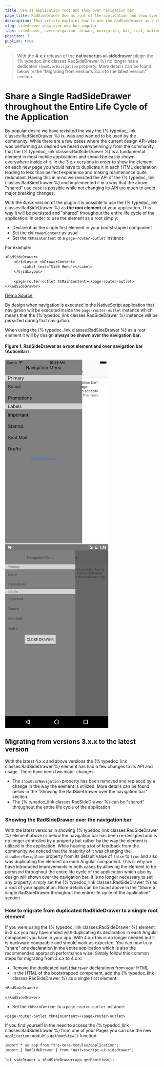 ```yaml
---
title: Use as application root and show over navigation bar
page_title: RadSideDrawer Use as root of the application and show over navigation bar | Progress NativeScript UI Documentation
description: This article explains how to use the RadSideDrawer as a root of the application making it appear over the navigation bar.
slug: sidedrawer-show-over-nav-bar-angular
tags: sidedrawer, overnavigation, drawer, navigation, bar, root, nativescript, professional, ui
position: 3
publish: true
---
```


> With the **4.x.x** release of the **nativescript-ui-sidedrawer** plugin the {% typedoc_link classes:RadSideDrawer %} no longer has a dedicated `showOverNavigation` property. More details can be found below in the "Migrating from versions 3.x.x to the latest version" section.

# Share a Single RadSideDrawer throughout the Entire Life Cycle of the Application

By popular desire we have revisited the way the {% typedoc_link classes:RadSideDrawer %} is, was and wanted to be used by the community. While there are a few cases where the current design API-wise was performing as desired we heard overwhelmingly from the community that the {% typedoc_link classes:RadSideDrawer %} is a fundamental element in most mobile applications and should be easily shown everywhere inside of it. In the 3.x.x versions in order to show the element on each new page you would have to duplicate it in each HTML declaration leading to less than perfect experience and making maintenance quite redundant. Having this in mind we revisited the API of the {% typedoc_link classes:RadSideDrawer %} and implemented it in a way that the above "shared" use case is possible while not changing its API too much to avoid major breaking changes. 

With the **4.x.x** version of the plugin it is possible to use the {% typedoc_link classes:RadSideDrawer %} as **the root element** of your application. This way it will be persisted and "shared" throughout the entire life cycle of the application. In order to use the element as a root simply:

- Declare it as the single first element in your bootstrapped component
- Set the `tkDrawerContent` as usual
- Set the `tkMainContent` to a `page-router-outlet` instance

For example:

```
<RadSideDrawer>
    <GridLayout tkDrawerContent>
        <Label text="Side Menu"></Label>
    </GridLayout>

    <page-router-outlet tkMainContent></page-router-outlet>
</RadSideDrawer>
```

[Demo Source](https://github.com/NativeScript/nativescript-ui-samples-angular/blob/master/sidedrawer/app/navigation/app.component.html)

By design when navigation is executed in the NativeScript application that navigation will be executed inside the `page-router-outlet` instance which means that the {% typedoc_link classes:RadSideDrawer %} instance will be persisted during that navigation.

When using the {% typedoc_link classes:RadSideDrawer %} as a root element it will by design **always be shown over the navigation bar**. 

#### Figure 1. RadSideDrawer as a root element and over navigation bar (ActionBar)
![NativeScriptUI-Getting-Started-iOS](../../img/ns_ui/drawer-over-nav-ios.png "RadSideDrawer in iOS") ![NativeScriptUI-Getting-Started-Android](../../img/ns_ui/drawer-over-nav-android.png "RadSideDrawer in Android") 

## Migrating from versions 3.x.x to the latest version

With the latest 4.x.x and above versions the {% typedoc_link classes:RadSideDrawer %} element has had a few changes to its API and usage. There have been two major changes:
- The `showOverNavigation` property has been removed and replaced by a change in the way the element is utilized. More details can be found below in the "Showing the RadSideDrawer over the navigation bar" section. 
- The {% typedoc_link classes:RadSideDrawer %} can be "shared" throughout the entire life cycle of the application

### Showing the RadSideDrawer over the navigation bar 

With the latest versions in showing {% typedoc_link classes:RadSideDrawer %} element above or below the navigation bar has been re-designed and is no longer controlled by a property but rather by the way the element is utilized in the application. While hearing a lot of feedback from the community we noticed that the majority of it was changing the `showOverNavigation` property from its default value of `false` to `true` and also was duplicating the element on each Angular component. This is why we have introduced improvements in both cases by allowing the element to be persisted throughout the entire life cycle of the application which also by design will shown over the navigation bar. It is no longer necessary to set any property, simply set the {% typedoc_link classes:RadSideDrawer %} as a root of your application. More details can be found above in the "Share a single RadSideDrawer throughout the entire life cycle of the application" section

### How to migrate from duplicated RadSideDrawer to a single root element
If you were using the {% typedoc_link classes:RadSideDrawer %} element in 3.x.x you may have ended with duplicating its declaration in each Angular component you have in your app. With 4.x.x this is no longer needed but it is backward compatible and should work as expected. You can now truly "share" one declaration in the entire application which is also the recommended approach performance wise. Simply follow this common steps for migrating from 3.x.x to 4.x.x:
- Remove the duplicated `RadSideDrawer` declarations from your HTML
- In the HTML of the bootstrapped component, add the {% typedoc_link classes:RadSideDrawer %} as a single first element:

```
<RadSideDrawer>
    ...
</RadSideDrawer>
```

- Set the `tkMainContent` to a `page-router-outlet` instance:

```
<page-router-outlet tkMainContent></page-router-outlet>
```

If you find yourself in the need to access the {% typedoc_link classes:RadSideDrawer %} from one of your Pages you can use the new `application` module's `getRootView()` function:

```
import * as app from "tns-core-modules/application";
import { RadSideDrawer } from "nativescript-ui-sidedrawer";

let sideDrawer = <RadSideDrawer>app.getRootView();
```